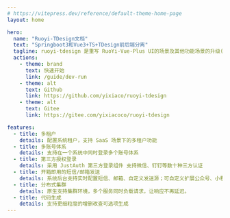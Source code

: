 ```yaml
---
# https://vitepress.dev/reference/default-theme-home-page
layout: home

hero:
  name: "Ruoyi-TDesign文档"
  text: "Springboot3和Vue3+TS+TDesign前后端分离"
  tagline: ruoyi-tdesign 是重写 RuoYi-Vue-Plus UI的场景及其他功能场景的升级(不兼容原框架)。
  actions:
    - theme: brand
      text: 快速开始
      link: /guide/dev-run
    - theme: alt
      text: Github
      link: https://github.com/yixiaco/ruoyi-tdesign
    - theme: alt
      text: Gitee
      link: https://gitee.com/yixiacoco/ruoyi-tdesign

features:
  - title: 多租户
    details: 配置系统租户，支持 SaaS 场景下的多租户功能
  - title: 多账号体系
    details: 支持在一个系统中同时登录多个账号体系
  - title: 第三方授权登录
    details: 采用 JustAuth 第三方登录组件 支持微信、钉钉等数十种三方认证
  - title: 开箱即用的短信/邮箱发送
    details: 系统后台支持实时配置短信、邮箱、自定义发送源；可自定义扩展公众号、小程序、钉钉消息配置。
  - title: 分布式集群
    details: 原生支持集群环境，多个服务同时负载请求，让响应不再延迟。
  - title: 代码生成
    details: 支持更细粒度的增删改查可选项生成
---
```

<style>
:root {
  --vp-home-hero-name-color: transparent;
  --vp-home-hero-name-background: -webkit-linear-gradient(120deg, #bd34fe 30%, #41d1ff);

  --vp-home-hero-image-background-image: linear-gradient(-45deg, #bd34fe 50%, #47caff 50%);
  --vp-home-hero-image-filter: blur(44px);
}

@media (min-width: 640px) {
  :root {
    --vp-home-hero-image-filter: blur(56px);
  }
}

@media (min-width: 960px) {
  :root {
    --vp-home-hero-image-filter: blur(68px);
  }
}
</style>
